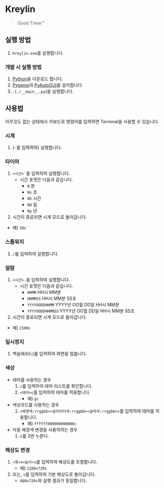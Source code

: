 # Kreylin
> Good Timer™

## 실행 방법

1. `Kreylin.exe`를 실행합니다.

### 개발 시 실행 방법

1. [Python](https://python.org)을 다운로드 합니다.
1. [Pygame](https://pypi.org/project/pygame/)과 [PyAutoGUI](https://pypi.org/project/PyAutoGUI/)를 설치합니다.
1. `.`(`./__main__.py`)을 실행합니다.

## 사용법

아무것도 없는 상태에서 키보드로 명령어를 입력하면 Terminal을 사용할 수 있습니다.

### 시계
1. (`-`를 입력하여) 실행합니다.

### 타이머
1. <code><시간>`</code>를 입력하여 실행합니다.
   * 시간 포맷은 다음과 같습니다.
     * `N` 분
     * `Ns` 초
     * `Nh` 시간
     * `Nd` 일
     * `Ny` 년
1. 시간이 종료되면 시계 모드로 돌아갑니다.

* 예) <code>30s`</code>

### 스톱워치
1. `/`를 입력하여 실행합니다.

### 알람
1. `<시간>.`을 입력하여 실행합니다.
   * 시간 포맷은 다음과 같습니다.
     * `HHMM` HH시 MM분
     * `HHMMSS` HH시 MM분 SS초
     * `YYYYOODDHHMM` YYYY년 OO월 DD일 HH시 MM분
     * `YYYYOODDHHMMSS` YYYY년 OO월 DD일 HH시 MM분 SS초
1. 시간이 종료되면 시계 모드로 돌아갑니다.

* 예) `2100c`

### 일시정지

1. 백슬래쉬(<code>\\</code>)를 입력하여 화면을 멈춥니다.

### 색상

* 테마를 사용하는 경우
  1. `c`를 입력하여 테마 리스트를 확인합니다.
  1. `<테마>c`를 입력하여 테마를 적용합니다.
     * 예) `gc`
* 색상코드를 사용하는 경우
  1. `<배경색:rrggbb><슬라이더색:rrggbb><글자색:rrggbb>c`를 입력하여 테마를 적용합니다.
     * 예) `ffffff000000000000c`
* 자동 배경색 변경을 사용하려는 경우
  1. c를 2번 누른다.

### 해상도 변경

1. `<폭>x<높이>s`를 입력하여 해상도를 조절합니다.
   * 예) `1280x720s`
1. 또는, `s`를 입력하여 기본 해상도로 돌아갑니다.
   * `480x720s`와 실행 결과가 동일합니다.